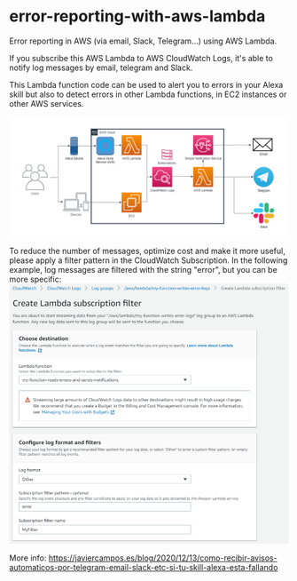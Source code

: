 # error-reporting-with-aws-lambda
Error reporting in AWS (via email, Slack, Telegram...) using AWS Lambda.

If you subscribe this AWS Lambda to AWS CloudWatch Logs, it's able to notify log messages by email, telegram and Slack.

This Lambda function code can be used to alert you to errors in your Alexa skill but also to detect errors in other Lambda functions, in EC2 instances or other AWS services.

![AWS Architecture](/images/aws-error-log-notifications.png)

To reduce the number of messages, optimize cost and make it more useful, please apply a filter pattern in the CloudWatch Subscription. In the following example, log messages are filtered with the string "error", but you can be more specific:
![Create CloudWatch Logs Subscription Filter](/images/cloudwatch-logs-subscription-filter.png)

More info: <https://javiercampos.es/blog/2020/12/13/como-recibir-avisos-automaticos-por-telegram-email-slack-etc-si-tu-skill-alexa-esta-fallando>

